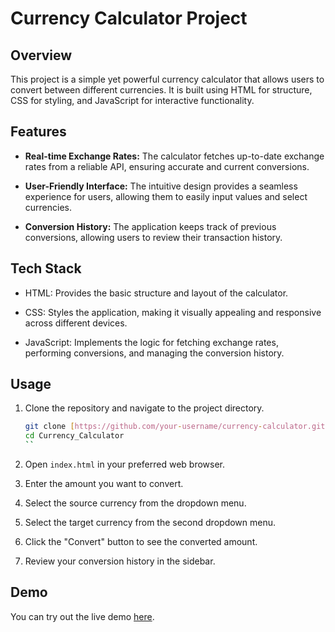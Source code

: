 # Currency Calculator Project


## Overview

This project is a simple yet powerful currency calculator that allows users to convert between different currencies. It is built using HTML for structure, CSS for styling, and JavaScript for interactive functionality.

## Features

- **Real-time Exchange Rates:** The calculator fetches up-to-date exchange rates from a reliable API, ensuring accurate and current conversions.

- **User-Friendly Interface:** The intuitive design provides a seamless experience for users, allowing them to easily input values and select currencies.

- **Conversion History:** The application keeps track of previous conversions, allowing users to review their transaction history.

## Tech Stack

- HTML: Provides the basic structure and layout of the calculator.

- CSS: Styles the application, making it visually appealing and responsive across different devices.

- JavaScript: Implements the logic for fetching exchange rates, performing conversions, and managing the conversion history.

## Usage

1. Clone the repository and navigate to the project directory.

    ```bash
    git clone [https://github.com/your-username/currency-calculator.git](https://github.com/Noor508/Currency_Calculator/tree/main)
    cd Currency_Calculator
    ``

2. Open `index.html` in your preferred web browser.

3. Enter the amount you want to convert.

4. Select the source currency from the dropdown menu.

5. Select the target currency from the second dropdown menu.

6. Click the "Convert" button to see the converted amount.

7. Review your conversion history in the sidebar.

## Demo

You can try out the live demo [here](https://your-demo-link.com).



